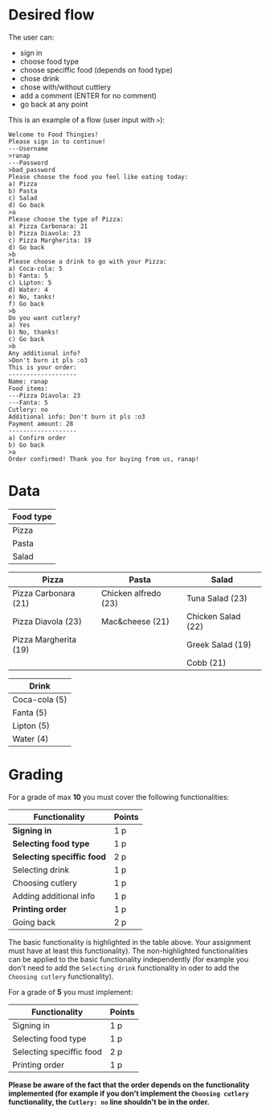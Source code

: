 # Desired flow

The user can:
* sign in
* choose food type
* choose speciffic food (depends on food type)
* chose drink
* chose with/without cuttlery 
* add a comment (ENTER for no comment)
* go back at any point

This is an example of a flow (user input with `>`): 
```
Welcome to Food Thingies!
Please sign in to continue!
---Username
>ranap
---Password
>bad_password
Please choose the food you feel like eating today:
a) Pizza
b) Pasta
c) Salad
d) Go back
>a
Please choose the type of Pizza:
a) Pizza Carbonara: 21
b) Pizza Diavola: 23
c) Pizza Margherita: 19
d) Go back
>b
Please choose a drink to go with your Pizza:
a) Coca-cola: 5
b) Fanta: 5
c) Lipton: 5
d) Water: 4
e) No, tanks!
f) Go back
>b
Do you want cutlery?
a) Yes
b) No, thanks!
c) Go back
>b
Any additional info?
>Don't burn it pls :o3
This is your order:
-------------------
Name: ranap
Food items:
---Pizza Diavola: 23
---Fanta: 5
Cutlery: no
Additional info: Don't burn it pls :o3
Payment amount: 28
-------------------
a) Confirm order
b) Go back
>a
Order confirmed! Thank you for buying from us, ranap!
```
# Data
| Food type | 
| --------- |
| Pizza     | 
| Pasta     | 
| Salad     | 

| Pizza                 | Pasta                 | Salad                 |
| --------------------- | --------------------- | --------------------- |
| Pizza Carbonara  (21) | Chicken alfredo  (23) | Tuna Salad       (23) |
| Pizza Diavola    (23) | Mac&cheese       (21) | Chicken Salad    (22) |
| Pizza Margherita (19) |                       | Greek Salad      (19) |
|                       |                       | Cobb             (21) |

| Drink         | 
| ------------- |
| Coca-cola (5) | 
| Fanta     (5) |
| Lipton    (5) |
| Water     (4) |

# Grading

For a grade of max __10__ you must cover the following functionalities:

| Functionality                | Points |
| ---------------------------- | ------ |
| __Signing in__               | 1 p    |
| __Selecting food type__      | 1 p    |
| __Selecting speciffic food__ | 2 p    |
| Selecting drink              | 1 p    |
| Choosing cutlery             | 1 p    |
| Adding additional info       | 1 p    |
| __Printing order__           | 1 p    |
| Going back                   | 2 p    |

The basic functionality is highlighted in the table above. Your assignment must have at least this functionality). The non-highlighted functionalities can be applied to the basic functionality independently (for example you don't need to add the `Selecting drink` functionality in oder to add the `Choosing cutlery` functionality).

For a grade of __5__ you must implement:

| Functionality                | Points |
| ---------------------------- | ------ |
| Signing in                   | 1 p    |
| Selecting food type          | 1 p    |
| Selecting speciffic food     | 2 p    |
| Printing order               | 1 p    |

__Please be aware of the fact that the order depends on the functionality implemented (for example if you don't implement the `Choosing cutlery` functionality, the `Cutlery: no` line shouldn't be in the order.__
